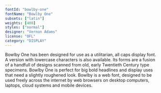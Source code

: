 ```yaml
---
fontId: "bowlby-one"
fontName: "Bowlby One"
subsets: ["latin"]
weights: [400]
styles: ["normal"]
designer: "Vernon Adams"
license: "OFL"
category: "DISPLAY"
---
```


<p>Bowlby One has been designed for use as a utilitarian, all caps display font. A version with lowercase characters is also available. Its forms are a fusion of a handfull of designs scanned from old, early Twentieth Century type specimens. Bowlby One is perfect for big bold headlines and display uses that need a slightly roughened look. Bowlby is a web font, designed to be used freely across the internet by web browsers on desktop computers, laptops, cloud systems and mobile devices.</p>